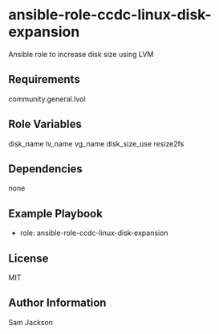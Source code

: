 ansible-role-ccdc-linux-disk-expansion
=========

Ansible role to increase disk size using LVM

Requirements
------------

community.general.lvol

Role Variables
--------------

disk_name
lv_name
vg_name
disk_size_use
resize2fs

Dependencies
------------

none

Example Playbook
----------------

- role: ansible-role-ccdc-linux-disk-expansion

License
-------

MIT

Author Information
------------------

Sam Jackson
